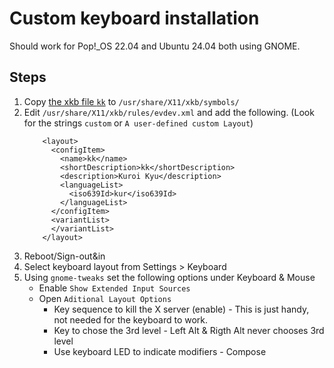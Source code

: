 # Custom keyboard installation
Should work for Pop!_OS 22.04 and Ubuntu 24.04 both using GNOME.

## Steps
1. Copy [the xkb file `kk`](./kk) to `/usr/share/X11/xkb/symbols/`
2. Edit `/usr/share/X11/xkb/rules/evdev.xml` and add the following. (Look for the strings `custom` or `A user-defined custom Layout`)
    ```xkb
        <layout>
          <configItem>
            <name>kk</name>
            <shortDescription>kk</shortDescription>
            <description>Kuroi Kyu</description>
            <languageList>
              <iso639Id>kur</iso639Id>
            </languageList>
          </configItem>
          <variantList>
          </variantList>
        </layout>
    ```
3. Reboot/Sign-out&in
4. Select keyboard layout from Settings > Keyboard
5. Using `gnome-tweaks` set the following options under Keyboard & Mouse
    - Enable `Show Extended Input Sources`
    - Open `Aditional Layout Options`
        - Key sequence to kill the X server (enable) - This is just handy, not needed for the keyboard to work.
        - Key to chose the 3rd level - Left Alt & Rigth Alt never chooses 3rd level
        - Use keyboard LED to indicate modifiers - Compose
